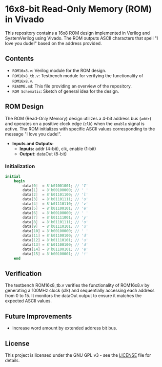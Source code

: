 # 16x8-bit Read-Only Memory (ROM) in Vivado

This repository contains a 16x8 ROM design implemented in Verilog and SystemVerilog using Vivado. The ROM outputs ASCII characters that spell "I love you dude!" based on the address provided.

## Contents

- `ROM16x8.v`: Verilog module for the ROM design.
- `ROM16x8_tb.v`: Testbench module for verifying the functionality of `ROM16x8.v`.
- `README.md`: This file providing an overview of the repository.
- `ROM Schematic`: Sketch of general idea for the design.

## ROM Design

The ROM (Read-Only Memory) design utilizes a 4-bit address bus (`addr`) and operates on a positive clock edge (`clk`) when the `enable` signal is active. The ROM initializes with specific ASCII values corresponding to the message "I love you dude!".

- **Inputs and Outputs:**
  - **Inputs:** addr (4-bit), clk, enable (1-bit)
  - **Output:** dataOut (8-bit)

### Initialization

```verilog
initial 
    begin
        data[0]  = 8'b01001001; // 'I'
        data[1]  = 8'b00100000; // ' '
        data[2]  = 8'b01101100; // 'l'
        data[3]  = 8'b01101111; // 'o'
        data[4]  = 8'b01110110; // 'v'
        data[5]  = 8'b01100101; // 'e'
        data[6]  = 8'b00100000; // ' '
        data[7]  = 8'b01111001; // 'y'
        data[8]  = 8'b01101111; // 'o'
        data[9]  = 8'b01110101; // 'u'
        data[10] = 8'b00100000; // ' '
        data[11] = 8'b01100100; // 'd'
        data[12] = 8'b01110101; // 'u'
        data[13] = 8'b01100100; // 'd'
        data[14] = 8'b01100101; // 'e'
        data[15] = 8'b00100001; // '!'
    end
```

## Verification

The testbench ROM16x8_tb.v verifies the functionality of ROM16x8.v by generating a 100MHz clock (clk) and sequentially accessing each address from 0 to 15. It monitors the dataOut output to ensure it matches the expected ASCII values.

## Future Improvements

- Increase word amount by extended address bit bus.

## License

This project is licensed under the GNU GPL v3 - see the [LICENSE](LICENSE) file for details.